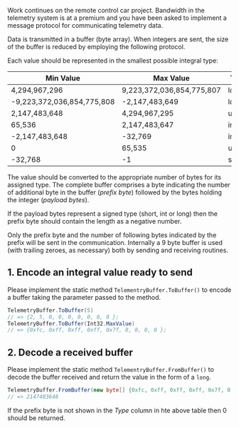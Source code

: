 Work continues on the remote control car project. Bandwidth in the telemetry system is at a premium and you have been asked to implement a message protocol for communicating telemetry data.

Data is transmitted in a buffer (byte array). When integers are sent, the size of the buffer is reduced by employing the following protocol.

Each value should be represented in the smallest possible integral type:

| Min Value                  | Max Value                 | Type   |
| -------------------------- | ------------------------- | ------ |
| 4,294,967,296              | 9,223,372,036,854,775,807 | long   |
| -9,223,372,036,854,775,808 | -2,147,483,649            | long   |
| 2,147,483,648              | 4,294,967,295             | uint   |
| 65,536                     | 2,147,483,647             | int    |
| -2,147,483,648             | -32,769                   | int    |
| 0                          | 65,535                    | ushort |
| -32,768                    | -1                        | short  |

The value should be converted to the appropriate number of bytes for its assigned type. The complete buffer comprises a byte indicating the number of additional byte in the buffer (_prefix byte_) followed by the bytes holding the integer (_payload bytes_).

If the payload bytes represent a signed type (short, int or long) then the prefix byte should contain the length as a negative number.

Only the prefix byte and the number of following bytes indicated by the prefix will be sent in the communication. Internally a 9 byte buffer is used (with trailing zeroes, as necessary) both by sending and receiving routines.

## 1. Encode an integral value ready to send

Please implement the static method `TelementryBuffer.ToBuffer()` to encode a buffer taking the parameter passed to the method.

```csharp
TelemetryBuffer.ToBuffer(5)
// => {2, 5, 0, 0, 0, 0, 0, 0, 0 };
TelemetryBuffer.ToBuffer(Int32.MaxValue)
// => {0xfc, 0xff, 0xff, 0xff, 0x7f, 0, 0, 0, 0 };
```

## 2. Decode a received buffer

Please implement the static method `TelementryBuffer.FromBuffer()` to decode the buffer received and return the value in the form of a `long`.

```csharp
TelemetryBuffer.FromBuffer(new byte[] {0xfc, 0xff, 0xff, 0xff, 0x7f, 0, 0, 0, 0 })
// => 2147483648
```

If the prefix byte is not shown in the _Type_ column in hte above table then 0 should be returned.
